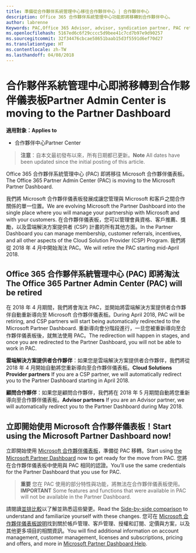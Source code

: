 ```yaml
---
title: 準備從合作夥伴系統管理中心移往合作夥伴中心 | 合作夥伴中心
description: Office 365 合作夥伴系統管理中心功能即將移轉到合作夥伴中心。
author: labrenne
Keywords: PAC,Office 365 Advisor, advisor, syndication partner, PAC retire, PAC retiring
ms.openlocfilehash: 5167ed6c6f29cccc5d9bee41c7cd7b97e9d90257
ms.sourcegitcommit: 32f34476cbcae58651baab15d3f5591d6ef70d27
ms.translationtype: HT
ms.contentlocale: zh-TW
ms.lasthandoff: 04/08/2018
---
```

# <a name="partner-admin-center-is-moving-to-the-partner-dashboard"></a><span data-ttu-id="bbaa8-103">合作夥伴系統管理中心即將移轉到合作夥伴儀表板</span><span class="sxs-lookup"><span data-stu-id="bbaa8-103">Partner Admin Center is moving to the Partner Dashboard</span></span>

**<span data-ttu-id="bbaa8-104">適用對象：</span><span class="sxs-lookup"><span data-stu-id="bbaa8-104">Applies to</span></span>**

-  <span data-ttu-id="bbaa8-105">合作夥伴中心</span><span class="sxs-lookup"><span data-stu-id="bbaa8-105">Partner Center</span></span>

><span data-ttu-id="bbaa8-106">**注意**：自本文最初發布以來，所有日期都已更新。</span><span class="sxs-lookup"><span data-stu-id="bbaa8-106">**Note** All dates have been updated since the initial posting of this article.</span></span>

<span data-ttu-id="bbaa8-107">Office 365 合作夥伴系統管理中心 (PAC) 即將移往 Microsoft 合作夥伴儀表板。</span><span class="sxs-lookup"><span data-stu-id="bbaa8-107">The Office 365 Partner Admin Center (PAC) is moving to the Microsoft Partner Dashboard.</span></span>

<span data-ttu-id="bbaa8-108">我們將 Microsoft 合作夥伴儀表板發展成讓您管理與 Microsoft 和客戶之間合作關係的單一位置。</span><span class="sxs-lookup"><span data-stu-id="bbaa8-108">We are evolving Microsoft the Partner Dashboard into the single place where you will manage your partnership with Microsoft and with your customers.</span></span> <span data-ttu-id="bbaa8-109">在合作夥伴儀表板，您可以管理會員資格、客戶推薦、獎勵，以及雲端解決方案提供者 (CSP) 計畫的所有其他方面。</span><span class="sxs-lookup"><span data-stu-id="bbaa8-109">In the Partner Dashboard you can manage membership, customer referrals, incentives, and all other aspects of the Cloud Solution Provider (CSP) Program.</span></span> <span data-ttu-id="bbaa8-110">我們將從 2018 年 4 月中開始淘汰 PAC。</span><span class="sxs-lookup"><span data-stu-id="bbaa8-110">We will retire the PAC starting mid-April 2018.</span></span>

## <a name="the-office-365-partner-admin-center-pac-will-be-retired"></a><span data-ttu-id="bbaa8-111">Office 365 合作夥伴系統管理中心 (PAC) 即將淘汰</span><span class="sxs-lookup"><span data-stu-id="bbaa8-111">The Office 365 Partner Admin Center (PAC) will be retired</span></span>

<span data-ttu-id="bbaa8-112">在 2018 年 4 月期間，我們將會淘汰 PAC，並開始將雲端解決方案提供者合作夥伴自動重新導向至 Microsoft 合作夥伴儀表板。</span><span class="sxs-lookup"><span data-stu-id="bbaa8-112">During April 2018, PAC will be retiring, and CSP partners will start being automatically redirected to the Microsoft Partner Dashboard.</span></span> <span data-ttu-id="bbaa8-113">重新導向會分階段進行，一旦您被重新導向至合作夥伴儀表板後，就無法使用 PAC。</span><span class="sxs-lookup"><span data-stu-id="bbaa8-113">The redirection will happen in stages, and once you are redirected to the Partner Dashboard, you will not be able to work in PAC.</span></span> 

<span data-ttu-id="bbaa8-114">**雲端解決方案提供者合作夥伴**：如果您是雲端解決方案提供者合作夥伴，我們將從 2018 年 4 月開始自動將您重新導向至合作夥伴儀表板。</span><span class="sxs-lookup"><span data-stu-id="bbaa8-114">**Cloud Solutions Provider partners** If you are a CSP partner, we will automatically redirect you to the Partner Dashboard starting in April 2018.</span></span> 

<span data-ttu-id="bbaa8-115">**顧問合作夥伴**：如果您是顧問合作夥伴，我們將在 2018 年 5 月期間自動將您重新導向至合作夥伴儀表板。</span><span class="sxs-lookup"><span data-stu-id="bbaa8-115">**Advisor partners** If you are an Advisor partner, we will automatically redirect you to the Partner Dashboard during May 2018.</span></span>


## <a name="start-using-the-microsoft-partner-dashboard-now"></a><span data-ttu-id="bbaa8-116">立即開始使用 Microsoft 合作夥伴儀表板！</span><span class="sxs-lookup"><span data-stu-id="bbaa8-116">Start using the Microsoft Partner Dashboard now!</span></span>

<span data-ttu-id="bbaa8-117">立即開始使用 [Microsoft 合作夥伴儀表板](https://partnercenter.microsoft.com/)，準備從 PAC 移轉。</span><span class="sxs-lookup"><span data-stu-id="bbaa8-117">Start using [the Microsoft Partner Dashboard](https://partnercenter.microsoft.com/)  now to get ready for the move from PAC.</span></span>  <span data-ttu-id="bbaa8-118">您將在合作夥伴儀表板中使用與 PAC 相同的認證。</span><span class="sxs-lookup"><span data-stu-id="bbaa8-118">You’ll use the same credentials for the Partner Dashboard that you use for PAC.</span></span> 

><span data-ttu-id="bbaa8-119">**重要** 您在 PAC 使用的部分特性與功能，將無法在合作夥伴儀表板使用。</span><span class="sxs-lookup"><span data-stu-id="bbaa8-119">**IMPORTANT**  Some features and functions that were available in PAC will not be available in the Partner Dashboard.</span></span>

 <span data-ttu-id="bbaa8-120">請閱讀[並排比較](moving-from-pac-to-pc.md)以了解並熟悉這些變更。</span><span class="sxs-lookup"><span data-stu-id="bbaa8-120">Read the [Side-by-side comparison](moving-from-pac-to-pc.md) to understand and familiarize yourself with these changes.</span></span>  <span data-ttu-id="bbaa8-121">您可在 [Microsoft 合作夥伴儀表板說明](https://partnercenter.microsoft.com/partner/help)找到關於帳戶管理、客戶管理、授權和訂閱、定價與方案，以及其他更多項目的相關資訊。</span><span class="sxs-lookup"><span data-stu-id="bbaa8-121">You will find additional information on account management, customer management, licenses and subscriptions, pricing and offers, and more in [Microsoft Partner Dashboard Help](https://partnercenter.microsoft.com/partner/help).</span></span>

 